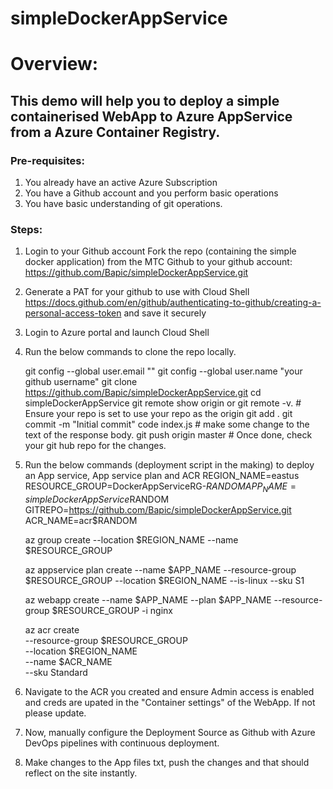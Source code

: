 ﻿# simpleDockerAppService
# Overview:
## This demo will help you to deploy a simple containerised WebApp to Azure AppService from a Azure Container Registry. 

### Pre-requisites:
1. You already have an active Azure Subscription
2. You have a Github account and you perform basic operations
3. You have basic understanding of git operations.

### Steps:

1. Login to your Github account Fork the repo (containing the simple docker application) from the MTC Github to your github account: https://github.com/Bapic/simpleDockerAppService.git

2. Generate a PAT for your github to use with Cloud Shell https://docs.github.com/en/github/authenticating-to-github/creating-a-personal-access-token and save it securely

3. Login to Azure portal and launch Cloud Shell 

4. Run the below commands to clone the repo locally. 
	
	git config --global user.email "<your email>"
	git config --global user.name "your github username"
	git clone https://github.com/Bapic/simpleDockerAppService.git
	cd simpleDockerAppService
	git remote show origin or git remote -v. # Ensure your repo is set to use your repo as the origin
	git add .
	git commit -m "Initial commit"
	code index.js # make some change to the text of the response body.
	git push origin master # Once done, check your git hub repo for the changes.
	
4. Run the below commands (deployment script in the making) to deploy an App service, App service plan and ACR
	REGION_NAME=eastus
	RESOURCE_GROUP=DockerAppServiceRG-$RANDOM
	APP_NAME=simpleDockerAppService$RANDOM
	GITREPO=https://github.com/Bapic/simpleDockerAppService.git
	ACR_NAME=acr$RANDOM
	
	az group create --location $REGION_NAME --name $RESOURCE_GROUP
	
	az appservice plan create --name $APP_NAME --resource-group $RESOURCE_GROUP --location $REGION_NAME --is-linux --sku S1
	
	az webapp create --name $APP_NAME --plan $APP_NAME --resource-group $RESOURCE_GROUP -i nginx
	
	az acr create \
    --resource-group $RESOURCE_GROUP \
    --location $REGION_NAME \
    --name $ACR_NAME \
    --sku Standard

5. Navigate to the ACR you created and ensure Admin access is enabled and creds are upated in the "Container settings" of the WebApp. If not please update.

6. Now, manually configure the Deployment Source as Github with Azure DevOps pipelines with continuous deployment.

7. Make changes to the App files txt, push the changes and that should reflect on the site instantly.
